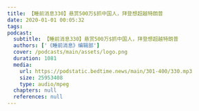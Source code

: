 ```yaml
---
title: 【睡前消息330】悬赏500万$抓中国人，拜登想超越特朗普
date: 2020-01-01 00:05:32
tags:
podcast:
  subtitle: 【睡前消息330】悬赏500万$抓中国人，拜登想超越特朗普
  authors: ['《睡前消息》编辑部']
  cover: /podcasts/main/assets/logo.png
  duration: 1081
  media:
    url: https://podstatic.bedtime.news/main/301-400/330.mp3
    size: 25953408
    type: audio/mpeg
  chapters: null
  references: null
---
```

